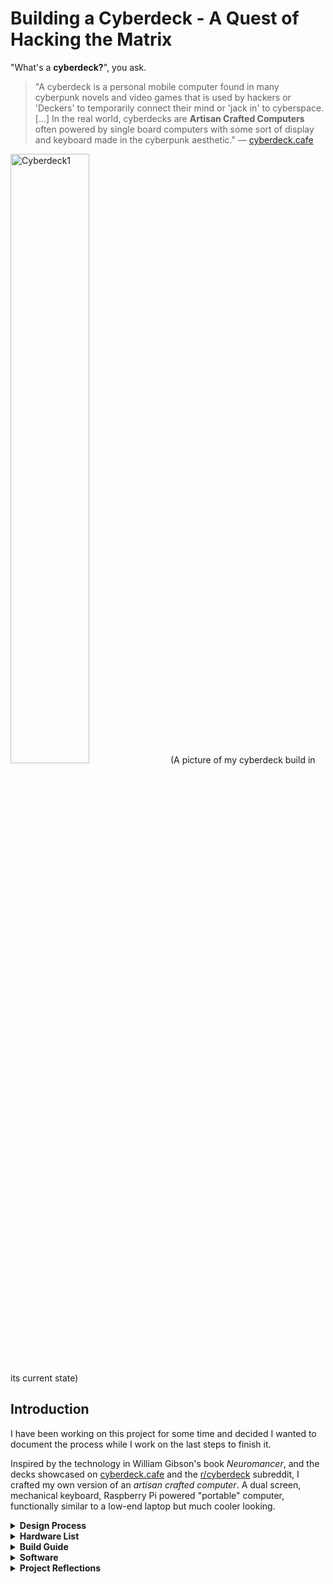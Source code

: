 # Building a Cyberdeck - A Quest of Hacking the Matrix

"What's a **cyberdeck?**", you ask.

>"A cyberdeck is a personal mobile computer found in many cyberpunk novels and video games that is used by hackers or 'Deckers' to temporarily connect their mind or 'jack in' to cyberspace. [...] In the real world, cyberdecks are **Artisan Crafted Computers** often powered by single board computers with some sort of display and keyboard made in the cyberpunk aesthetic."
> — [cyberdeck.cafe](https://www.cyberdeck.cafe)

<img src="https://github.com/Cup-of-Code/Cyberdeck/assets/102232378/b01c228d-b235-477c-a837-bdac2ef96703" alt="Cyberdeck1" width="50%" height="auto">
(A picture of my cyberdeck build in its current state)

## Introduction
I have been working on this project for some time and decided I wanted to document the process while I work on the last steps to finish it.

Inspired by the technology in William Gibson's book *Neuromancer*, and the decks showcased on [cyberdeck.cafe](https://www.cyberdeck.cafe) and the [r/cyberdeck](https://www.reddit.com/r/cyberdeck) subreddit, I crafted my own version of an *artisan crafted computer*. A dual screen, mechanical keyboard, Raspberry Pi powered "portable" computer, functionally similar to a low-end laptop but much cooler looking.

<details>
<summary><strong>Design Process</strong></summary>

The shell of the deck is designed by me in Fusion360. The design includes a honeycomb grid that will be filled with individual hexagons printed in transparent PLA to allow RGB backlight pass-through.

![shell housing 3](https://github.com/Cup-of-Code/Cyberdeck/assets/102232378/d2fdeedd-1518-48d4-8bf9-dea480ebb988)
The journey to this design was filled with many iterations and design tweaks. Currently, adjustments are being made to the spacing around the HDMI-in port to better accommodate cables.


</details>

<details>
<summary><strong>Hardware List</strong></summary>

- 3D printed housing.
- 2x 7" Waveshare LCD displays.
- One mechanical keyboard:
  - DZ60 RGB PCB,
  - Gazzew Boba U4T silent tactile switches,
  - Honey and milk XDA keycap set.
- Raspberry Pi 5 8GB version.
- A small 4 port USB A 3.0 hub.
- A battery power solution (still being finalized due to the higher power requirements of the Pi5).
- Various cables.
</details>

<details>
<summary><strong>Build Guide</strong></summary>
  TBD
</details>

<details>
<summary><strong>Software</strong></summary>
TBD

</details>

<details>
<summary><strong>Project Reflections</strong></summary>
TBD
</details>
